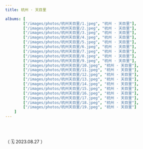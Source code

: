 ```yaml
---
title: 杭州 · 天目里

albums: [
		["/images/photos/杭州天目里/1.jpeg", "杭州 · 天目里"],
		["/images/photos/杭州天目里/2.jpeg", "杭州 · 天目里"],
		["/images/photos/杭州天目里/3.jpeg", "杭州 · 天目里"],
		["/images/photos/杭州天目里/4.jpeg", "杭州 · 天目里"],
		["/images/photos/杭州天目里/5.jpeg", "杭州 · 天目里"],
		["/images/photos/杭州天目里/6.jpeg", "杭州 · 天目里"],
		["/images/photos/杭州天目里/7.jpeg", "杭州 · 天目里"],
		["/images/photos/杭州天目里/8.jpeg", "杭州 · 天目里"],
		["/images/photos/杭州天目里/9.jpeg", "杭州 · 天目里"],
		["/images/photos/杭州天目里/10.jpeg", "杭州 · 天目里"],
		["/images/photos/杭州天目里/11.jpeg", "杭州 · 天目里"],
		["/images/photos/杭州天目里/12.jpeg", "杭州 · 天目里"],
		["/images/photos/杭州天目里/13.jpeg", "杭州 · 天目里"],
		["/images/photos/杭州天目里/14.jpeg", "杭州 · 天目里"],
		["/images/photos/杭州天目里/15.jpeg", "杭州 · 天目里"],
		["/images/photos/杭州天目里/16.jpeg", "杭州 · 天目里"],
		["/images/photos/杭州天目里/17.jpeg", "杭州 · 天目里"],
		["/images/photos/杭州天目里/18.jpeg", "杭州 · 天目里"],
		["/images/photos/杭州天目里/19.jpeg", "杭州 · 天目里"]
	]
---
```


<br/><br/>


（ 🗓️ 2023.08.27 ）


<br/><br/><br/><br/>